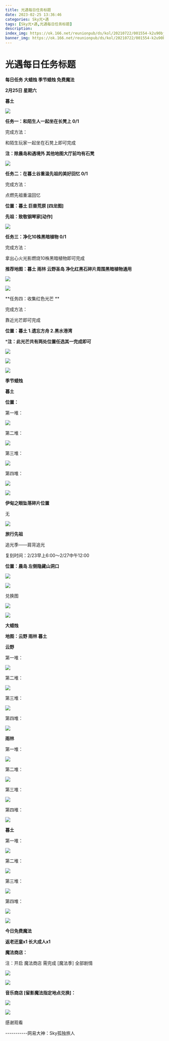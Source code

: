 ```yaml
---
title: 光遇每日任务标题
date: 2023-02-25 13:36:46
categories: Sky光•遇
tags: [Sky光•遇,光遇每日任务标题]
description: 
index_img: https://ok.166.net/reunionpub/ds/kol/20210722/001554-k2u90bj7ay.png?imageView&thumbnail=600x0&type=jpg
banner_img: https://ok.166.net/reunionpub/ds/kol/20210722/001554-k2u90bj7ay.png?imageView&thumbnail=600x0&type=jpg
---
```

# 光遇每日任务标题
**每日任务 大蜡烛 季节蜡烛 免费魔法**

 **2月25日 星期六**

 **暮土**

![](https://img.166.net/reunionpub/ds/kol/20230225/001241-d8369ejltr.png)

 **任务一：和陌生人一起坐在长凳上 0/1**

完成方法：

和陌生玩家一起坐在石凳上即可完成

 **注：除晨岛和遇境外 其他地图大厅前均有石凳**

![](https://img.166.net/reunionpub/ds/kol/20230225/000137-sdisbzj0ah.jpg)

 **任务二：在暮土谷重温先祖的美好回忆 0/1**

完成方法：

点燃先祖重温回忆

 **位置：暮土 巨兽荒原 [四龙图]**

 **先祖：致敬钢琴家[动作]**

![](https://img.166.net/reunionpub/ds/kol/20230225/000436-dcqelsuom6.jpg)

 **任务三：净化10株黑暗植物 0/1**

完成方法：

拿出心火光影燃烧10株黑暗植物即可完成

 **推荐地图：暮土 雨林 云野圣岛   净化红黑石碎片周围黑暗植物通用**

![](https://img.166.net/reunionpub/ds/kol/20230225/000525-u8an54lh6g.jpeg)

![](https://img.166.net/reunionpub/ds/kol/20230225/000533-ryjne13usq.jpeg)

 **任务四：收集红色光芒  **

完成方法：

靠近光芒即可完成

 **位置：暮土  1.遗忘方舟 2.黑水港湾**

 ***注：此光芒共有两处位置任选其一完成即可**

![](https://img.166.net/reunionpub/ds/kol/20230225/000554-42m7s1y8d5.jpeg)

![](https://img.166.net/reunionpub/ds/kol/20230225/000609-bl1v7yhf30.jpeg)

![](https://img.166.net/reunionpub/ds/kol/20221018/100256-wzutnocka0.png)

 **季节蜡烛**

 **暮土**

 **位置：**

第一堆：

![](https://img.166.net/reunionpub/ds/kol/20230224/233043-lc2qyus49j.jpeg)

第二堆：

![](https://img.166.net/reunionpub/ds/kol/20230224/233054-4gpedlyzov.jpeg)

第三堆：

![](https://img.166.net/reunionpub/ds/kol/20230224/233101-lwmz0d3ybf.jpeg)

第四堆：

![](https://img.166.net/reunionpub/ds/kol/20230224/233110-6hp5anuve3.jpeg)

![](https://img.166.net/reunionpub/ds/kol/20221130/005912-5mvshq9nf3.png)

 **伊甸之眼坠落碎片位置**

无

![](https://img.166.net/reunionpub/ds/kol/20221018/100256-wzutnocka0.png)

 **旅行先祖**

追光季——肩背追光

复刻时间：2/23早上6:00～2/27中午12:00

 **位置：晨岛  左侧隐藏山洞口**

![](https://img.166.net/reunionpub/ds/kol/20230223/020547-asqpr1ny4l.jpg)

![](https://img.166.net/reunionpub/ds/kol/20230223/000836-vk193hadoz.jpeg)

兑换图

![](https://img.166.net/reunionpub/ds/kol/20230224/101152-pzss2ir95l.jpg)

![](https://img.166.net/reunionpub/ds/kol/20221018/100256-wzutnocka0.png)

 **大蜡烛**

 **地图：云野 雨林 暮土**

 **云野**

第一堆：

![](https://img.166.net/reunionpub/ds/kol/20230224/233326-ugqfeydwln.jpeg)

第二堆：

![](https://img.166.net/reunionpub/ds/kol/20230224/233337-sg9a1jep83.jpeg)

第三堆：

![](https://img.166.net/reunionpub/ds/kol/20230224/233346-civj587aw3.jpeg)

第四堆：

![](https://img.166.net/reunionpub/ds/kol/20230224/233354-sc6tpzed1w.jpeg)

 **雨林**

第一堆：

![](https://img.166.net/reunionpub/ds/kol/20230225/001436-s6bfyg4hpc.jpg)

第二堆：

![](https://img.166.net/reunionpub/ds/kol/20230225/001447-pybz1t8mhs.jpeg)

第三堆：

![](https://img.166.net/reunionpub/ds/kol/20230225/001456-6023zb5j9f.jpg)

第四堆：

![](https://img.166.net/reunionpub/ds/kol/20230225/001506-s23wt051bq.jpg)

 **暮土**

第一堆：

![](https://img.166.net/reunionpub/ds/kol/20230224/233623-m15h0qbsvs.jpeg)

第二堆：

![](https://img.166.net/reunionpub/ds/kol/20230224/233631-psrk1589ol.jpeg)

第三堆：

![](https://img.166.net/reunionpub/ds/kol/20230224/233639-2umz43shod.jpeg)

第四堆：

![](https://img.166.net/reunionpub/ds/kol/20230224/233647-2950y8bfiu.jpeg)

![](https://img.166.net/reunionpub/ds/kol/20221018/100256-wzutnocka0.png)

 **今日免费魔法**

 **返老还童x1 长大成人x1**

 **魔法商店：**

注：开启 魔法商店 需完成 [魔法季] 全部剧情

![](https://img.166.net/reunionpub/ds/kol/20221018/100559-oibznvdtus.png)

![](https://img.166.net/reunionpub/ds/kol/20230224/233719-wqsl6dauz7.jpeg)

 **音乐商店 [留影魔法指定地点兑换]：**

![](https://img.166.net/reunionpub/ds/kol/20230224/233737-f01qbz3jyk.jpeg)

 **![](https://img.166.net/reunionpub/ds/kol/20221018/100256-wzutnocka0.png)**

感谢观看

\-----------网易大神：Sky孤独旅人

